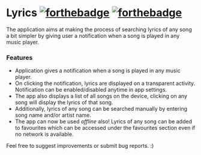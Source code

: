 # Lyrics   [![forthebadge](https://forthebadge.com/images/badges/built-with-love.svg)](http://forthebadge.com)  [![forthebadge](https://forthebadge.com/images/badges/built-with-swag.svg)](https://forthebadge.com)

The application aims at making the process of searching lyrics of any song a bit simpler by giving user a notification when a song is played in any music player. 

### Features

- Application gives a notification when a song is played in any music player.
- On clicking the notification, lyrics are displayed on a transparent activity. Notification can be enabled/disabled anytime in app settings.
- The app also displays a list of all songs on the device, clicking on any song will display the lyrics of that song.
- Additionally, lyrics of any song can be searched manually by entering song name and/or artist name.
- The app can now be used *offline* also! Lyrics of any song can be added to favourites which can be accessed under the favourites section even if no network is available.

Feel free to suggest improvements or submit bug reports. :)
